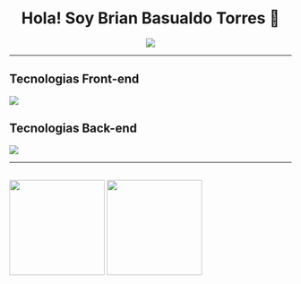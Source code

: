 <div align="center">
  <h1> Hola! Soy Brian Basualdo Torres 👋</h1>
  <img src="https://i.postimg.cc/MTsWg9Ww/Formas-Coloridas-Encabezado-Banner.png">
</div>
<hr></hr>
<h2 dir="auto" class="anchor">Tecnologias Front-end</h2>
<div >
<p align="left" dir="auto">
  <a href="https://skillicons.dev" class="anchor">
    <img src="https://skillicons.dev/icons?i=html,css,javascript,react"/>
  </a>
</p>
</div>
<h2 dir="auto" class="anchor">Tecnologias Back-end</h2>
<div>
<p align="left" dir="auto">
  <a href="https://skillicons.dev" class="anchor">
    <img src="https://skillicons.dev/icons?i=py,django,flask,express,nodejs,mysql,java,git"/>
  </a>
</p>
</div>
<hr></hr>
<br>
<div>
<img height="170em"  src="https://github-readme-stats.vercel.app/api?username=brianbasualdot&hide=contribs,prs&theme=transparent">
<img height="170em"  src="https://github-readme-stats.vercel.app/api/top-langs/?username=brianbasualdot&layout=compact&theme=transparent"/> 
</div>
